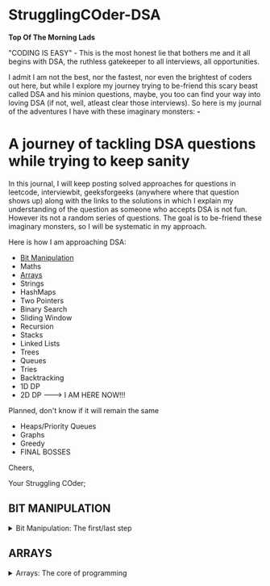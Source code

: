 # StrugglingCOder-DSA

**Top Of The Morning Lads**

"CODING IS EASY" - This is the most honest lie that bothers me and it all begins with DSA, the ruthless gatekeeper to all interviews, all opportunities. 

I admit I am not the best, nor the fastest, nor even the brightest of coders out here, but while I explore my journey trying to be-friend this scary beast called DSA and his minion questions, maybe, you too can find your way into loving DSA (if not, well, atleast clear those interviews). So here is my journal of the adventures I have with these imaginary monsters: **-**

# **A journey of tackling DSA questions while trying to keep sanity**
 
In this journal, I will keep posting solved approaches for questions in leetcode, interviewbit, geeksforgeeks (anywhere where that question shows up) along with the links to the solutions in which I explain my understanding of the question as someone who accepts DSA is not fun. However its not a random series of questions. The goal is to be-friend these imaginary monsters, so I will be systematic in my approach.

Here is how I am approaching DSA:
- [Bit Manipulation](#BIT-MANIPULATION)
- Maths
- [Arrays](#ARRAYS)
- Strings
- HashMaps
- Two Pointers
- Binary Search
- Sliding Window
- Recursion
- Stacks
- Linked Lists
- Trees
- Queues
- Tries
- Backtracking
- 1D DP
- 2D DP                ---> I AM HERE NOW!!!

Planned, don't know if it will remain the same
- Heaps/Priority Queues
- Graphs
- Greedy
- FINAL BOSSES

Cheers,

Your Struggling COder;

## **BIT MANIPULATION**

<details>
 <summary>Bit Manipulation: The first/last step</summary>
 
Bit Manipulation surely isn't the first thing that comes to people's mind when they want to start there DSA journey (and I did agree to it till a long time), but I have come to realise if done first, it builds in a practice to code in the most optimized way in the long run. Since bit manipulation works closest to the machine, it speeds up the algorithms significantly faster.

In my experience bit manipulation has opened for me avenues in places where dumber me would have never thought to use it (binary search, powers of twos, masking, simple loops and much more). So, without any further ado, lets dig in what we need to learn in bit manipulation before we head to the questions (This is sort of classwork before doing homework, yeah poor example but its true).

1. Operators (AND, OR, XOR, NOT, Left Shift, Right Shift)
2. Decimal -> Binary
3. Binary -> Decimal
4. Addition/Subtraction on bits
5. Odd/Even numbers
6. Swap two numbers
7. Bit Masking
8. Find ith bit
9. Set ith bit
10. Clear ith bit
11. Find number of bits to convert number A to number B

These questions set us up for bit manipulation, with these questions we know mostly how to deal with bits (mostly cause some questions are designed to fail your logic). Now we can dive in the depths of our homework.
A sweet search in CHAT-GPT gives this roadmap for bit manipulation along with some practice questions (yeah, I rely on chat-gpt):

Roadmap to Learning Bit Manipulation:

1. Binary Basics
   - Conversion: Decimal to Binary
   - Understanding Bit Representation
   - LeetCode: [Total Set Bits](https://github.com/ElysianStorm/StrugglingCOder-DSA/blob/main/BitManipulation/RunningTotalSetBits.java)

2. Bitwise Operations
   - AND, OR, XOR, NOT
   - Application in Setting/Clearing Bits
   - LeetCode: [Single Number](https://github.com/ElysianStorm/StrugglingCOder-DSA/blob/main/BitManipulation/SingleNumber.java), [Single Number II](https://github.com/ElysianStorm/StrugglingCOder-DSA/blob/main/BitManipulation/SingleNumber2.java)

3. Shift Techniques
   - Left Shift (<<), Right Shift (>>)
   - Arithmetic Right Shift (>>>)
   - LeetCode: [Reverse Bits](https://github.com/ElysianStorm/StrugglingCOder-DSA/blob/main/BitManipulation/ReverseBitsOfNumber.java)

4. Tricks & Techniques
   - Even/Odd Check
   - Swapping Values without Temp Variables
   - LeetCode: [Hamming Weight](https://github.com/ElysianStorm/StrugglingCOder-DSA/blob/main/BitManipulation/HammingWeight.java), [Is Power of Two](https://github.com/ElysianStorm/StrugglingCOder-DSA/blob/main/BitManipulation/IsPowerOfTwo.java)

5. Language Integration
   - Implementing Bitwise Operations in Different Languages
   - Handling Bit Manipulation in Python, Java, etc.
   - LeetCode: [XOR in Subarray](https://github.com/ElysianStorm/StrugglingCOder-DSA/blob/main/BitManipulation/XorInSubArrays.java)

6. Algorithmic Applications
   - Optimizing Algorithms with Bit Manipulation
   - Bitwise XOR Properties
   - InterviewBit: [Min XOR Value](https://github.com/ElysianStorm/StrugglingCOder-DSA/blob/main/BitManipulation/MinXorValue.java)
</details>

## **ARRAYS**

<details>
 <summary>Arrays: The core of programming</summary>

 If it wasn't for arrays, computer programming would have probably not existed (thats my view on how important I feel arrays are, you are delightfully welcomed to think differently, but admit it, you too have a soft corner for arrays within you!). From the most simplest questions to the most complex and non intuitive questions, arrays are almost everywhere. So it is obvious to try and learn arrays and how to deal with them. 
 
 To put it simply, arrays are a list of anything, from primitive data types (numbers, characters, strings) to objects (if you are into object oriented programming) and complex data structures. Working with arrays can sometimes be hard (yeah, we all have been there when some questions on arrays just don't make any sense), but working with those questions too rely on the basics of arrays. So lets understand what are the basic operations we do with arrays (this is almost always similar for all data structures, be it linked lists, queues, stacks, trees, with some added functionality specific to the data structures). These operations are what makes up the in-built functions for arrays in many programming languages. You may ask why are we doing this then, when a simple call to those functions can do the work for us. Well, its always better to know your arsenal of weapons before heading to a fight. So lets see the weapons we need to master for facing array questions:
 
 1. Creating and initialising arrays in different ways with different types of data
 2. Finding element in array
 3. Finding index of element in array
 4. Finding element satifying condition
 5. Finding index of element satisfying condition
 6. Iterating over arrays in different ways (linear, jumps, conditional, back and front one after other and simultaneously)
 7. Inserting element in array at index of choice
 8. Deleting element from array at index of choice
 9. Updating element in array at index of choice
 10. Sorting arrays in different ways
 11. Merging arrays with other arrays
 12. Copying part of arrays (subarrays)

This list is neccessary but not sufficient, these core exercises set the premises for any array fundamental question. However, these alone do not solve array questions. For that we have to practice mastering the use of weapons we possess (i.e. practice approaching questions logically and deducing patterns and working on that). These questions are some of the few that give insight into many of the patterns that keep recurring in array based questions:

- [Minimum Lights To Activate](https://github.com/ElysianStorm/StrugglingCOder-DSA/blob/main/Arrays_HashMaps_Strings/MinimumLightsToActivate.java)
- [Find Occurence Of Each Number](https://github.com/ElysianStorm/StrugglingCOder-DSA/blob/main/Arrays_HashMaps_Strings/FindOccurencesOfEachNumber.java)
- [Longest Consecutive Subsequence](https://github.com/ElysianStorm/StrugglingCOder-DSA/blob/main/Arrays_HashMaps_Strings/LongestConsecutiveSubsequence.java)
- [Maximum Subarray](https://github.com/ElysianStorm/StrugglingCOder-DSA/blob/main/Arrays_HashMaps_Strings/MaxSubArray.java)
- [Spiral Order](https://github.com/ElysianStorm/StrugglingCOder-DSA/blob/main/Arrays_HashMaps_Strings/SpiralOrder.py)
- [Transpose Matrix](https://github.com/ElysianStorm/StrugglingCOder-DSA/blob/main/Arrays_HashMaps_Strings/TransposeMatrix.java)

NOTE: These questions still deal with the basics of arrays, some of the patterns in arrays are so common that they become a topic on there own (such as Two Pointers, Binary Search, Sliding Window and more).
</details>
